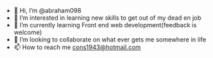 - 👋 Hi, I’m @abraham098
- 👀 I’m interested in learning new skills to get out of my dead en job
- 🌱 I’m currently learning Front end web development(feedback is welcome)
- 💞️ I’m looking to collaborate on what ever gets me somewhere in life
- 📫 How to reach me cons1943@hotmail.com

<!---
abraham098/abraham098 is a ✨ special ✨ repository because its `README.md` (this file) appears on your GitHub profile.
You can click the Preview link to take a look at your changes.
--->
